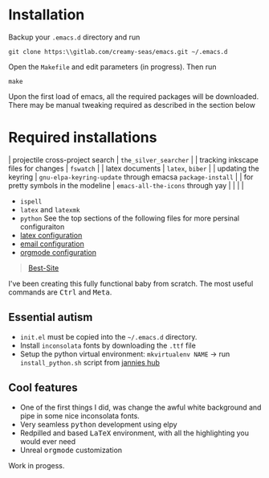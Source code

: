 # Installation
Backup your `.emacs.d` directory and run

``` shell
git clone https:\\gitlab.com/creamy-seas/emacs.git ~/.emacs.d
```

Open the `Makefile` and edit parameters (in progress). Then run
```
make
```

Upon the first load of emacs, all the required packages will be downloaded. There may be manual tweaking required as described in the section below

# Required installations ##
| projectile cross-project search     | `the_silver_searcher`                                      |
| tracking inkscape files for changes | `fswatch`                                                  |
| latex documents                     | `latex`, `biber`                                           |
| updating the keyring                | `gnu-elpa-keyring-update` through emacsa `package-install` |
| for pretty symbols in the modeline  | `emacs-all-the-icons` through yay                          |
|                                     |                                                            |

- `ispell`
- `latex` and `latexmk`
- `python`
See the top sections of the following files for more persinal configuraiton
- [latex configuration](./latexmode.org)
- [email configuration](./emailmode.org)
- [orgmode configuration](./orgmode.org)

> [Best-Site](https://www.motherfuckingwebsite.com "Best-site")

I've been creating this fully functional baby from scratch. The most useful commands are <kbd>Ctrl</kbd> and <kbd>Meta</kbd>.



## Essential autism ##


- ```init.el``` must be copied into the ```~/.emacs.d``` directory.
- Install `inconsolata` fonts by downloading the `.ttf` file
- Setup the python virtual environment:
  `mkvirtualenv NAME` -> run `install_python.sh` script from [jannies hub](https://github.com/creamy-seas/jannies)

## Cool features ##
- One of the first things I did, was change the awful white background and pipe in some nice inconsolata fonts.
- Very seamless <kbd>python</kbd> development using elpy
- Redpilled and based <kbd>LaTeX</kbd> environment, with all the highlighting you would ever need
- Unreal <kbd>orgmode</kbd> customization

Work in progess.
